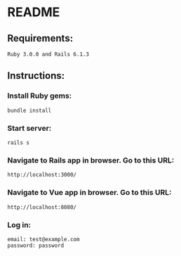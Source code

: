 # README

## Requirements:

```
Ruby 3.0.0 and Rails 6.1.3
```

## Instructions:

### Install Ruby gems:

```
bundle install
```

### Start server:

```
rails s
```

### Navigate to Rails app in browser. Go to this URL:

```
http://localhost:3000/
```

### Navigate to Vue app in browser. Go to this URL:

```
http://localhost:8080/
```

### Log in:

```
email: test@example.com
password: password
```
